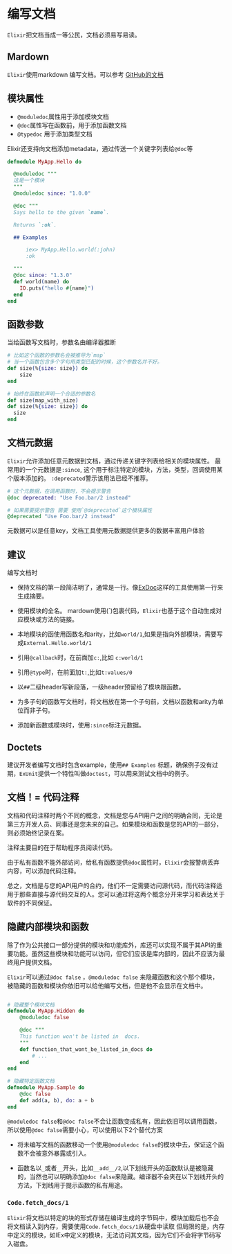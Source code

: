 # 编写文档

`Elixir`把文档当成一等公民，文档必须易写易读。

## Mardown

`Elixir`使用markdown 编写文档。可以参考 [GitHub的文档](https://docs.github.com/en/get-started/writing-on-github/getting-started-with-writing-and-formatting-on-github/basic-writing-and-formatting-syntax)

## 模块属性

- `@moduledoc`属性用于添加模块文档
- `@doc`属性写在函数前，用于添加函数文档
- `@typedoc` 用于添加类型文档

Elixir还支持向文档添加metadata，通过传送一个关键字列表给`@doc`等

```elixir
defmodule MyApp.Hello do

  @moduledoc """
  这是一个模块
  """
  @moduledoc since: "1.0.0"

  @doc """
  Says hello to the given `name`.

  Returns `:ok`.

  ## Examples

      iex> MyApp.Hello.world(:john)
      :ok

  """
  @doc since: "1.3.0"
  def world(name) do
    IO.puts("hello #{name}")
  end
end

```

## 函数参数

当给函数写文档时，参数名由编译器推断

```elixir
# 比如这个函数的参数名会被推导为`map`
# 当一个函数包含多个字句用类型匹配的时候，这个参数名并不好。
def size(%{size: size}) do
    size
end

# 始终在函数前声明一个合适的参数名
def size(map_with_size)
def size(%{size: size}) do
  size
end
```

## 文档元数据

`Elixir`允许添加任意元数据到文档，通过传递关键字列表给相关的模块属性。
最常用的一个元数据是`:since`, 这个用于标注特定的模块，方法，类型，回调使用某个版本添加的。
`:deprecated`警示该用法已经不推荐。

```elixir
# 这个元数据，在调用函数时，不会提示警告
@doc deprecated: "Use Foo.bar/2 instead"

# 如果需要提示警告 需要 使用`@deprecated`这个模块属性
@deprecated "Use Foo.bar/2 instead"
```
元数据可以是任意key，文档工具使用元数据提供更多的数据丰富用户体验

## 建议

编写文档时

- 保持文档的第一段简洁明了，通常是一行。像[ExDoc](https://github.com/elixir-lang/ex_doc/)这样的工具使用第一行来生成摘要。

- 使用模块的全名。
    mardown使用(\`)包裹代码，`Elixir`也基于这个自动生成对应模块或方法的链接。

- 本地模块的函使用函数名和arity，比如`world/1`,如果是指向外部模块，需要写成`External.Hello.world/1`

- 引用`@callback`时，在前面加`c:`,比如 `c:world/1`

- 引用`@type`时，在前面加`t:`,比如`t:values/0`

- 以`##`二级header写新段落，一级header预留给了模块跟函数。

- 为多子句的函数写文档时，将文档放在第一个子句前，文档以函数和arity为单位而非子句。

- 添加新函数或模块时，使用`:since`标注元数据。

## Doctets

建议开发者编写文档时包含example，使用``## Examples`` 标题，确保例子没有过期，`ExUnit`提供一个特性叫做`doctest`，可以用来测试文档中的例子。

## 文档！= 代码注释

文档和代码注释时两个不同的概念，文档是您与API用户之间的明确合同，无论是第三方开发人员、同事还是您未来的自己。如果模块和函数是您的API的一部分，则必须始终记录在案。

注释主要目的在于帮助程序员阅读代码。

由于私有函数不能外部访问，给私有函数提供`@doc`属性时，`Elixir`会报警病丢弃内容，可以添加代码注释。

总之，文档是与您的API用户的合约，他们不一定需要访问源代码，而代码注释适用于那些直接与源代码交互的人。您可以通过将这两个概念分开来学习和表达关于软件的不同保证。

## 隐藏内部模块和函数

除了作为公共接口一部分提供的模块和功能库外，库还可以实现不属于其API的重要功能。虽然这些模块和功能可以访问，但它们应该是库内部的，因此不应该为最终用户提供文档。

`Elixir`可以通过`@doc false` ，`@moduledoc false` 来隐藏函数和这个那个模块， 被隐藏的函数和模块你依旧可以给他编写文档，但是他不会显示在文档中。

```elixir

# 隐藏整个模块文档
defmodule MyApp.Hidden do
    @moduledoc false

    @doc """
    This function won't be listed in  docs.
    """
    def function_that_wont_be_listed_in_docs do
        # ...
    end
end

# 隐藏特定函数文档
defmodule MyApp.Sample do
    @doc false
    def add(a, b), do: a + b
end
```

`@moduledoc false`和`@doc false`不会让函数变成私有，因此依旧可以调用函数，所以使用`@doc false`需要小心，可以使用以下2个替代方案

- 将未编写文档的函数移动一个使用`@moduledoc false`的模块中去，保证这个函数不会被意外暴露或引入。

- 函数名以`_`或者`__`开头，比如`__add__/2`,以下划线开头的函数默认是被隐藏的，当然也可以明确添加`@doc false`来隐藏。编译器不会夹在以下划线开头的方法，下划线用于提示函数的私有用途。

### `Code.fetch_docs/1`

`Elixir`将文档以特定的块的形式存储在编译生成的字节码中，模块加载后也不会将文档读入到内存，需要使用`Code.fetch_docs/1`从硬盘中读取
但局限的是，内存中定义的模块，如IEx中定义的模块，无法访问其文档，因为它们不会将字节码写入磁盘。
